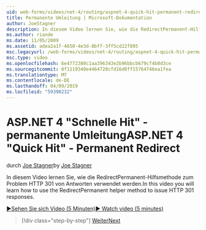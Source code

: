 ```yaml
---
uid: web-forms/videos/net-4/routing/aspnet-4-quick-hit-permanent-redirect
title: Permanente Umleitung | Microsoft-Dokumentation
author: JoeStagner
description: In diesem Video lernen Sie, wie die RedirectPermanent-Hilfsmethode zum Problem HTTP 301 von Antworten verwendet werden.
ms.author: riande
ms.date: 11/05/2009
ms.assetid: adea2a1f-4650-4e3d-8bff-3ff5cd22f895
msc.legacyurl: /web-forms/videos/net-4/routing/aspnet-4-quick-hit-permanent-redirect
msc.type: video
ms.openlocfilehash: 6e4772380c1aa396343e2b96bbcb679cf4b0d3ce
ms.sourcegitcommit: 0f1119340e4464720cfd16d0ff15764746ea1fea
ms.translationtype: MT
ms.contentlocale: de-DE
ms.lasthandoff: 04/09/2019
ms.locfileid: "59390232"
---
```

# <a name="aspnet-4-quick-hit---permanent-redirect"></a><span data-ttu-id="7ff23-103">ASP.NET 4 "Schnelle Hit" - permanente Umleitung</span><span class="sxs-lookup"><span data-stu-id="7ff23-103">ASP.NET 4 "Quick Hit" - Permanent Redirect</span></span>

<span data-ttu-id="7ff23-104">durch [Joe Stagner](https://github.com/JoeStagner)</span><span class="sxs-lookup"><span data-stu-id="7ff23-104">by [Joe Stagner](https://github.com/JoeStagner)</span></span>

<span data-ttu-id="7ff23-105">In diesem Video lernen Sie, wie die RedirectPermanent-Hilfsmethode zum Problem HTTP 301 von Antworten verwendet werden.</span><span class="sxs-lookup"><span data-stu-id="7ff23-105">In this video you will learn how to use the RedirectPermanent helper method to issue HTTP 301 responses.</span></span> 

[<span data-ttu-id="7ff23-106">&#9654;Sehen Sie sich Video (5 Minuten)</span><span class="sxs-lookup"><span data-stu-id="7ff23-106">&#9654; Watch video (5 minutes)</span></span>](https://channel9.msdn.com/Blogs/ASP-NET-Site-Videos/aspnet-4-quick-hit-permanent-redirect)

> [!div class="step-by-step"]
> [<span data-ttu-id="7ff23-107">Weiter</span><span class="sxs-lookup"><span data-stu-id="7ff23-107">Next</span></span>](aspnet-4-quick-hit-imperative-webforms-routing.md)
